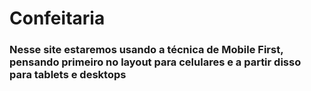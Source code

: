 # Confeitaria
### Nesse site estaremos usando a técnica de Mobile First, pensando primeiro no layout para celulares e a partir disso para tablets e desktops
